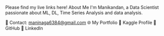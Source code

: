 Please find my live links here!
About Me
I'm Manikandan, a Data Scientist passionate about ML, DL, Time Series Analysis and data analysis.

📧 Contact: maninaga6384@gmail.com
🌐 My Portfolio
📂 Kaggle Profile
📁 GitHub
🔗 LinkedIn
